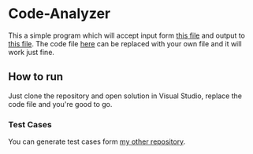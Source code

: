 # Code-Analyzer


This a simple program which will accept input form [this file](/CodeAnalyzer/in.txt) and output to [this file](/CodeAnalyzer/out.txt).
The code file [here](/CodeAnalyzer/Code.cpp) can be replaced with your own file and it will work just fine.


## How to run

Just clone the repository and open solution in Visual Studio, replace the code file and you're good to go.


### Test Cases

You can generate test cases form [my other repository](https://github.com/TejasvOnly/Testcase_Generator).
